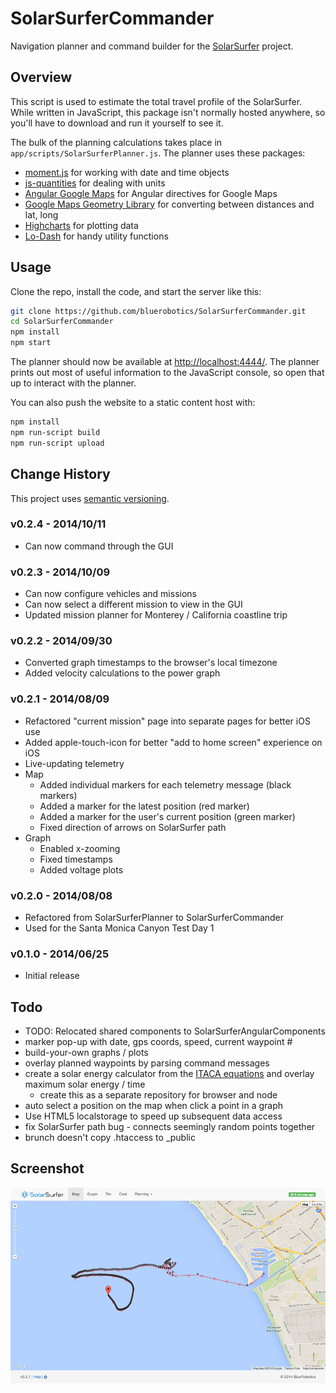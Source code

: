 # SolarSurferCommander

Navigation planner and command builder for the [SolarSurfer](http://bluerobotics.com/) project.

## Overview

This script is used to estimate the total travel profile of the SolarSurfer. While written in JavaScript, this package isn't normally hosted anywhere, so you'll have to download and run it yourself to see it.

The bulk of the planning calculations takes place in `app/scripts/SolarSurferPlanner.js`. The planner uses these packages:

* [moment.js](http://momentjs.com/) for working with date and time objects
* [js-quantities](http://gentooboontoo.github.io/js-quantities/) for dealing with units
* [Angular Google Maps](http://angular-google-maps.org/) for Angular directives for Google Maps
* [Google Maps Geometry Library](https://developers.google.com/maps/documentation/javascript/reference#spherical) for converting between distances and lat, long
* [Highcharts](http://api.highcharts.com/highcharts) for plotting data
* [Lo-Dash](http://lodash.com/) for handy utility functions

## Usage

Clone the repo, install the code, and start the server like this:

```bash
git clone https://github.com/bluerobotics/SolarSurferCommander.git
cd SolarSurferCommander
npm install
npm start
```

The planner should now be available at [http://localhost:4444/](http://localhost:4444/). The planner prints out most of useful information to the JavaScript console, so open that up to interact with the planner.

You can also push the website to a static content host with:

```bash
npm install
npm run-script build
npm run-script upload
```

## Change History

This project uses [semantic versioning](http://semver.org/).

### v0.2.4 - 2014/10/11

* Can now command through the GUI

### v0.2.3 - 2014/10/09

* Can now configure vehicles and missions
* Can now select a different mission to view in the GUI
* Updated mission planner for Monterey / California coastline trip

### v0.2.2 - 2014/09/30

* Converted graph timestamps to the browser's local timezone
* Added velocity calculations to the power graph

### v0.2.1 - 2014/08/09

* Refactored "current mission" page into separate pages for better iOS use
* Added apple-touch-icon for better "add to home screen" experience on iOS
* Live-updating telemetry
* Map
  * Added individual markers for each telemetry message (black markers)
  * Added a marker for the latest position (red marker)
  * Added a marker for the user's current position (green marker)
  * Fixed direction of arrows on SolarSurfer path
* Graph
  * Enabled x-zooming
  * Fixed timestamps
  * Added voltage plots

### v0.2.0 - 2014/08/08

* Refactored from SolarSurferPlanner to SolarSurferCommander
* Used for the Santa Monica Canyon Test Day 1

### v0.1.0 - 2014/06/25

* Initial release

## Todo

* TODO: Relocated shared components to SolarSurferAngularComponents
* marker pop-up with date, gps coords, speed, current waypoint #
* build-your-own graphs / plots
* overlay planned waypoints by parsing command messages
* create a solar energy calculator from the [ITACA equations](http://www.itacanet.org/the-sun-as-a-source-of-energy/) and overlay maximum solar energy / time
  * create this as a separate repository for browser and node
* auto select a position on the map when click a point in a graph
* Use HTML5 localstorage to speed up subsequent data access
* fix SolarSurfer path bug - connects seemingly random points together
* brunch doesn't copy .htaccess to _public

## Screenshot

![Screenshot](screenshots/screenshot-v0.2.1.png)
